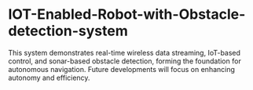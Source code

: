 # IOT-Enabled-Robot-with-Obstacle-detection-system
This system demonstrates real-time wireless data streaming, IoT-based control, and sonar-based obstacle detection, forming the foundation for autonomous navigation. Future developments will focus on enhancing autonomy and efficiency.
